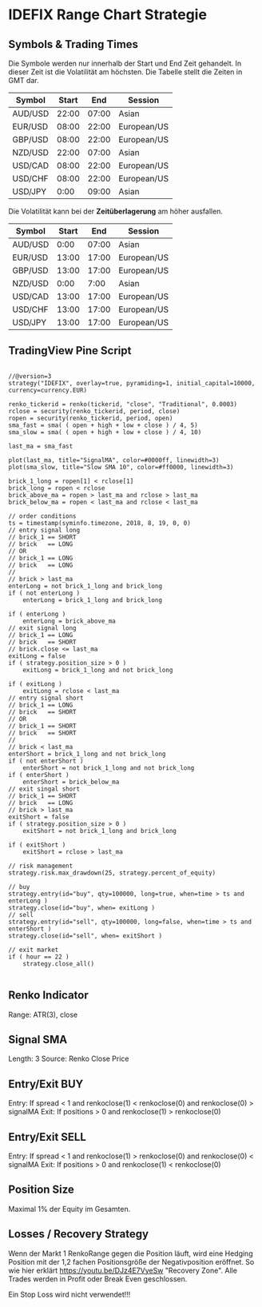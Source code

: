 # IDEFIX Range Chart Strategie

## Symbols & Trading Times

Die Symbole werden nur innerhalb der Start und End Zeit gehandelt. In dieser Zeit ist die Volatilität am höchsten. Die Tabelle stellt die Zeiten in GMT dar.

| Symbol  | Start | End   | Session     |
| ------- | ----- | ----- | ----------- |
| AUD/USD | 22:00 | 07:00 | Asian       |
| EUR/USD | 08:00 | 22:00 | European/US |
| GBP/USD | 08:00 | 22:00 | European/US |
| NZD/USD | 22:00 | 07:00 | Asian       |
| USD/CAD | 08:00 | 22:00 | European/US |
| USD/CHF | 08:00 | 22:00 | European/US |
| USD/JPY | 0:00  | 09:00 | Asian       |

Die Volatilität kann bei der **Zeitüberlagerung** am höher ausfallen.

| Symbol  | Start | End   | Session     |
| ------- | ----- | ----- | ----------- |
| AUD/USD | 0:00  | 07:00 | Asian       |
| EUR/USD | 13:00 | 17:00 | European/US |
| GBP/USD | 13:00 | 17:00 | European/US |
| NZD/USD | 0:00  | 7:00  | Asian       |
| USD/CAD | 13:00 | 17:00 | European/US |
| USD/CHF | 13:00 | 17:00 | European/US |
| USD/JPY | 13:00 | 17:00 | European/US |

## TradingView Pine Script

```pine

//@version=3
strategy("IDEFIX", overlay=true, pyramiding=1, initial_capital=10000, currency=currency.EUR)

renko_tickerid = renko(tickerid, "close", "Traditional", 0.0003)
rclose = security(renko_tickerid, period, close)
ropen = security(renko_tickerid, period, open)
sma_fast = sma( ( open + high + low + close ) / 4, 5)
sma_slow = sma( ( open + high + low + close ) / 4, 10)

last_ma = sma_fast

plot(last_ma, title="SignalMA", color=#0000ff, linewidth=3)
plot(sma_slow, title="Slow SMA 10", color=#ff0000, linewidth=3)

brick_1_long = ropen[1] < rclose[1]
brick_long = ropen < rclose
brick_above_ma = ropen > last_ma and rclose > last_ma
brick_below_ma = ropen < last_ma and rclose < last_ma

// order conditions
ts = timestamp(syminfo.timezone, 2018, 8, 19, 0, 0)
// entry signal long
// brick_1 == SHORT
// brick   == LONG
// OR
// brick_1 == LONG
// brick   == LONG
// 
// brick > last_ma
enterLong = not brick_1_long and brick_long
if ( not enterLong )
    enterLong = brick_1_long and brick_long
    
if ( enterLong )
    enterLong = brick_above_ma
// exit signal long
// brick_1 == LONG
// brick   == SHORT
// brick.close <= last_ma
exitLong = false
if ( strategy.position_size > 0 )
    exitLong = brick_1_long and not brick_long
    
if ( exitLong )
    exitLong = rclose < last_ma
// entry signal short
// brick_1 == LONG
// brick   == SHORT
// OR
// brick_1 == SHORT
// brick   == SHORT
// 
// brick < last_ma
enterShort = brick_1_long and not brick_long
if ( not enterShort )
    enterShort = not brick_1_long and not brick_long
if ( enterShort )
    enterShort = brick_below_ma
// exit singal short
// brick_1 == SHORT
// brick   == LONG
// brick > last_ma
exitShort = false
if ( strategy.position_size > 0 )
    exitShort = not brick_1_long and brick_long
    
if ( exitShort )
    exitShort = rclose > last_ma

// risk management
strategy.risk.max_drawdown(25, strategy.percent_of_equity)

// buy
strategy.entry(id="buy", qty=100000, long=true, when=time > ts and enterLong )
strategy.close(id="buy", when= exitLong )
// sell
strategy.entry(id="sell", qty=100000, long=false, when=time > ts and enterShort )
strategy.close(id="sell", when= exitShort )

// exit market
if ( hour == 22 )
    strategy.close_all()


```

## Renko Indicator
Range: ATR(3), close

## Signal SMA
Length: 3
Source: Renko Close Price

## Entry/Exit BUY
Entry: If spread < 1 and renkoclose(1) < renkoclose(0) and renkoclose(0) > signalMA
Exit: If positions > 0 and renkoclose(1) > renkoclose(0)

## Entry/Exit SELL
Entry: If spread < 1 and renkoclose(1) > renkoclose(0) and renkoclose(0) < signalMA
Exit: If positions > 0 and renkoclose(1) < renkoclose(0)

## Position Size
Maximal 1% der Equity im Gesamten. 

## Losses / Recovery Strategy
Wenn der Markt 1 RenkoRange gegen die Position läuft, wird eine Hedging Position mit der 1,2 fachen Positionsgröße der Negativposition eröffnet. So wie hier erklärt https://youtu.be/DJz4E7VyeSw "Recovery Zone". Alle Trades werden in Profit oder Break Even geschlossen.

Ein Stop Loss wird nicht verwendet!!!